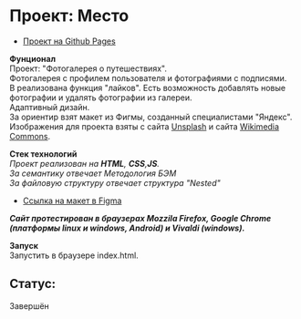 # Проект: Место  
* [Проект на Github Pages](https://volcharamastering.github.io/mesto_vmstr/index.html)  


**Фунционал**   
Проект: "Фотогалерея о путешествиях".  
Фотогалерея с профилем пользователя и фотографиями с подписями.   
В реализована функция "лайков". Есть возможность добавлять новые фотографии и удалять фотографии из галереи.  
Адаптивный дизайн.   
За ориентир взят макет из Фигмы, созданный специалистами "Яндекс".  
Изображения для проекта взяты с сайта [Unsplash](https://unsplash.com/) и сайта [Wikimedia Commons](https://commons.wikimedia.org/wiki/Main_Page).  

**Стек технологий**    
*Проект реализован на **HTML**, **CSS**,**JS**.*  
*За семантику отвечает Методология БЭМ*  
*За файловую структуру отвечает структура "Nested"*  
* [Ссылка на макет в Figma](https://www.figma.com/file/bjyvbKKJN2naO0ucURl2Z0/JavaScript.-Sprint-5?node-id=0%3A1)  

***Сайт протестирован в браузерах Mozzila Firefox, Google Chrome (платформы linux и windows, Android) и Vivaldi (windows).***  

**Запуск**   
Запустить в браузере index.html.  

## Статус:    
Завершён   


